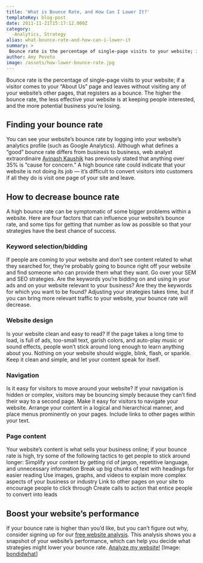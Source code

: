 ```yaml
---
title: 'What is Bounce Rate, and How Can I Lower It?'
templateKey: blog-post
date: 2011-11-21T15:17:12.000Z
category: 
  -Analytics, Strategy
alias: what-bounce-rate-and-how-can-i-lower-it
summary: > 
 Bounce rate is the percentage of single-page visits to your website; if a visitor comes to your "About Us" page and leaves without visiting any of your website’s other pages, that registers as a bounce. The higher the bounce rate, the less effective your website is at keeping people interested, and the more potential business you’re losing.
author: Amy Peveto
image: /assets/how-lower-bounce-rate.jpg
---
```


Bounce rate is the percentage of single-page visits to your website; if a visitor comes to your “About Us” page and leaves without visiting any of your website’s other pages, that registers as a bounce. The higher the bounce rate, the less effective your website is at keeping people interested, and the more potential business you’re losing.

Finding your bounce rate
------------------------

You can see your website’s bounce rate by logging into your website’s analytics profile (such as Google Analytics). Although what defines a “good” bounce rate differs from business to business, web analyst extraordinaire [Avinash Kaushik](http://www.kaushik.net/avinash/standard-metrics-revisited-3-bounce-rate/) has previously stated that anything over 35% is “cause for concern.” A high bounce rate could indicate that your website is not doing its job — it’s difficult to convert visitors into customers if all they do is visit one page of your site and leave.

How to decrease bounce rate
---------------------------

A high bounce rate can be symptomatic of some bigger problems within a website. Here are four factors that can influence your website’s bounce rate, and some tips for getting that number as low as possible so that your strategies have the best chance of success.

### Keyword selection/bidding

If people are coming to your website and don’t see content related to what they searched for, they’re probably going to bounce right off your website and find someone who can provide them what they want. Go over your SEM and SEO strategies. Are the keywords you’re bidding on and using in your ads and on your website relevant to your business? Are they the keywords for which you want to be found? Adjusting your strategies takes time, but if you can bring more relevant traffic to your website, your bounce rate will decrease.

### Website design

Is your website clean and easy to read? If the page takes a long time to load, is full of ads, too-small text, garish colors, and auto-play music or sound effects, people won’t stick around long enough to learn anything about you. Nothing on your website should wiggle, blink, flash, or sparkle. Keep it clean and simple, and let your content speak for itself.

### Navigation

Is it easy for visitors to move around your website? If your navigation is hidden or complex, visitors may be bouncing simply because they can’t find their way to a second page. Make it easy for visitors to navigate your website. Arrange your content in a logical and hierarchical manner, and place menus prominently on your pages. Include links to other pages within your text.

### Page content

Your website’s content is what sells your business online; if your bounce rate is high, try some of the following tactics to get people to stick around longer: Simplify your content by getting rid of jargon, repetitive language, and unnecessary information Break up big chunks of text with headings for easier reading Use images, graphs, and videos to explain more complex aspects of your business or industry Link to other pages on your site to encourage people to click through Create calls to action that entice people to convert into leads

Boost your website’s performance
--------------------------------

If your bounce rate is higher than you’d like, but you can’t figure out why, consider signing up for our [free website analysis](/free-website-analysis). This analysis shows you a snapshot of your website’s performance, which can help you decide what strategies might lower your bounce rate. [Analyze my website!](/free-website-analysis) \[Image: [bondidwhat](http://www.flickr.com/photos/bondidwhat/2057292804/)\]